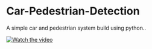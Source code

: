 # Car-Pedestrian-Detection
A simple car and pedestrian system build using python..

[![Watch the video](https://i.imgur.com/vKb2F1B.png)](https://youtu.be/vt5fpE0bzSY)
